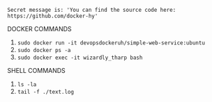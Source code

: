 ```Secret message is: 'You can find the source code here: https://github.com/docker-hy'```

DOCKER COMMANDS
1. `sudo docker run -it devopsdockeruh/simple-web-service:ubuntu`
2. `sudo docker ps -a`
3. `sudo docker exec -it wizardly_tharp bash`

SHELL COMMANDS
1. `ls -la`
2. `tail -f ./text.log`